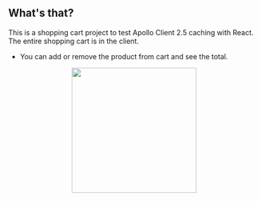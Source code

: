 ## What's that?
This is a shopping cart project to test Apollo Client 2.5 caching with React.  
The entire shopping cart is in the client.
- You can add or remove the product from cart and see the total.

<p align="center">
  <img src="https://github.com/vctormb/apollo-shopping-cart-caching/blob/master/docs/shopping-cart.gif" width="250" />
</p>
